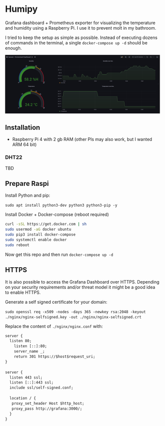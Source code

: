 # Humipy

Grafana dashboard + Prometheus exporter for visualizing the temperature and humidity using a Raspberry Pi.
I use it to prevent molt in my bathroom.

I tried to keep the setup as simple as possible.
Instead of executing dozens of commands in the terminal, a single `docker-compose up -d` should be enough.

![Example image](doc/pic1.png)

## Installation

- Raspberry Pi 4 with 2 gb RAM (other PIs may also work, but I wanted ARM 64 bit)

### DHT22

TBD

## Prepare Raspi

Install Python and pip:

`sudo apt install python3-dev python3 python3-pip -y`

Install Docker + Docker-compose (reboot required)

```bash
curl -sSL https://get.docker.com | sh
sudo usermod -aG docker ubuntu
sudo pip3 install docker-compose
sudo systemctl enable docker
sudo reboot
```

Now get this repo and then run `docker-compose up -d`

## HTTPS

It is also possible to access the Grafana Dashboard over HTTPS.
Depending on your security requirements and/or threat model it might be a good idea to enable HTTPS.

Generate a self signed certificate for your domain:

`sudo openssl req -x509 -nodes -days 365 -newkey rsa:2048 -keyout ./nginx/nginx-selfsigned.key -out ./nginx/nginx-selfsigned.crt`

Replace the content of `./nginx/nginx.conf` with:

```txt
server {
  listen 80;
	listen [::]:80;
	server_name _;
	return 301 https://$host$request_uri;
}

server {
  listen 443 ssl;
  listen [::]:443 ssl;
  include ssl/self-signed.conf;

  location / {
   proxy_set_header Host $http_host; 
   proxy_pass http://grafana:3000/;
  }
}

```
